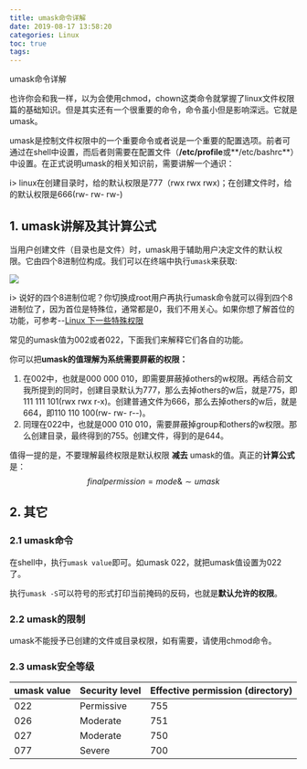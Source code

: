 ```yaml
---
title: umask命令详解
date: 2019-08-17 13:58:20
categories: Linux
toc: true
tags:
---
```


umask命令详解

也许你会和我一样，以为会使用chmod，chown这类命令就掌握了linux文件权限篇的基础知识。但是其实还有一个很重要的命令，命令虽小但是影响深远。它就是umask。

umask是控制文件权限中的一个重要命令或者说是一个重要的配置选项。前者可通过在shell中设置，而后者则需要在配置文件（**/etc/profile**或**/etc/bashrc**）中设置。在正式说明umask的相关知识前，需要讲解一个通识：
<!-- more -->
i> linux在创建目录时，给的默认权限是777（rwx rwx rwx)；在创建文件时，给的默认权限是666(rw- rw- rw-)

##  1. umask讲解及其计算公式

当用户创建文件（目录也是文件）时，umask用于辅助用户决定文件的默认权限。它由四个8进制位构成。我们可以在终端中执行`umask`来获取:

![](https://ae01.alicdn.com/kf/H3010ba329c114b349480035a5e318426F.png)

i> 说好的四个8进制位呢？你切换成root用户再执行umask命令就可以得到四个8进制位了，因为首位是特殊位，通常都是0，我们不用关心。如果你想了解首位的功能，可参考--[Linux 下一些特殊权限](https://zhuanlan.zhihu.com/p/61306636)

常见的umask值为002或者022，下面我们来解释它们各自的功能。

你可以把**umask的值理解为系统需要屏蔽的权限：**

1. 在002中，也就是000 000 010，即需要屏蔽掉others的w权限。再结合前文我所提到的同时，创建目录默认为777，那么去掉others的w后，就是775，即111 111 101(rwx rwx r-x)。创建普通文件为666，那么去掉others的w后，就是664，即110 110 100(rw- rw- r--)。
2. 同理在022中，也就是000 010 010，需要屏蔽掉group和others的w权限。那么创建目录，最终得到的755。创建文件，得到的是644。

值得一提的是，不要理解最终权限是默认权限 **减去** umask的值。真正的**计算公式**是： 
$$
final permission = mode \& \sim umask
$$



## 2. 其它

### 2.1 umask命令

在shell中，执行`umask value`即可。如umask 022，就把umask值设置为022了。

执行`umask -S`可以符号的形式打印当前掩码的反码，也就是**默认允许的权限**。

### 2.2 umask的限制

umask不能授予已创建的文件或目录权限，如有需要，请使用chmod命令。

### 2.3 umask安全等级

| **umask value** | **Security level** | **Effective permission (directory)** |
| --------------- | ------------------ | ------------------------------------ |
| 022             | Permissive         | 755                                  |
| 026             | Moderate           | 751                                  |
| 027             | Moderate           | 750                                  |
| 077             | Severe             | 700                                  |
